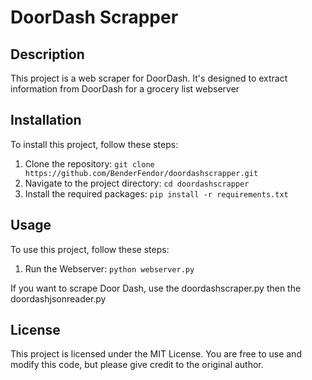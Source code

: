 # DoorDash Scrapper

## Description
This project is a web scraper for DoorDash. It's designed to extract information from DoorDash for a grocery list webserver

## Installation
To install this project, follow these steps:

1. Clone the repository: `git clone https://github.com/BenderFendor/doordashscrapper.git`
2. Navigate to the project directory: `cd doordashscrapper`
3. Install the required packages: `pip install -r requirements.txt`

## Usage
To use this project, follow these steps:

1. Run the Webserver: `python webserver.py`

If you want to scrape Door Dash, use the doordashscraper.py then the doordashjsonreader.py

## License
This project is licensed under the MIT License. You are free to use and modify this code, but please give credit to the original author.
